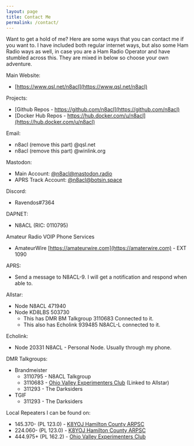 ```yaml
---
layout: page
title: Contact Me
permalink: /contact/
---
```


Want to get a hold of me? Here are some ways that you can contact me if you want to. I have included both regular internet ways, but also some Ham Radio ways as well, in case you are a Ham Radio Operator and have stumbled across this. They are mixed in below so choose your own adventure.

Main Website:
* [https://www.qsl.net/n8acl](https://www.qsl.net/n8acl)

Projects:
* [Github Repos - https://github.com/n8acl](https://github.com/n8acl)
* [Docker Hub Repos - https://hub.docker.com/u/n8acl](https://hub.docker.com/u/n8acl)

Email:
* n8acl (remove this part) @qsl.net
* n8acl (remove this part) @winlink.org

Mastodon:
* Main Account: [@n8acl@mastodon.radio](https://mastodon.radio/@n8acl)
* APRS Track Account: [@n8acl@botsin.space](https://botsin.space/@n8acl_aprs)

Discord:
* Ravendos#7364

DAPNET:
* N8ACL (RIC: 0110795)

Amateur Radio VOIP Phone Services
* AmateurWire [https://amateurwire.com](https://amaterwire.com) - EXT 1090

APRS:
* Send a message to N8ACL-9. I will get a notification and respond when able to.

Allstar:
* Node N8ACL 471940
* Node KD8LBS 503730
  * This has DMR BM Talkgroup 3110683 Connected to it.
  * This also has Echolink 939485 N8ACL-L connected to it.

Echolink:
* Node 20331 N8ACL - Personal Node. Usually through my phone.

DMR Talkgroups:
* Brandmeister
  * 3110795 - N8ACL Talkgroup
  * 3110683 - [Ohio Valley Experimenters Club](https://kd8lbs.com) (Linked to Allstar)
  * 311293 - The Darksiders
* TGIF
  * 311293 - The Darksiders


Local Repeaters I can be found on:
* 145.370- (PL 123.0) - [K8YOJ Hamilton County ARPSC](https://www.hamcoarpsc.org)
* 224.060- (PL 123.0) - [K8YOJ Hamilton County ARPSC](https://www.hamcoarpsc.org)
* 444.975+ (PL 162.2) - [Ohio Valley Experimenters Club](https://kd8lbs.com)